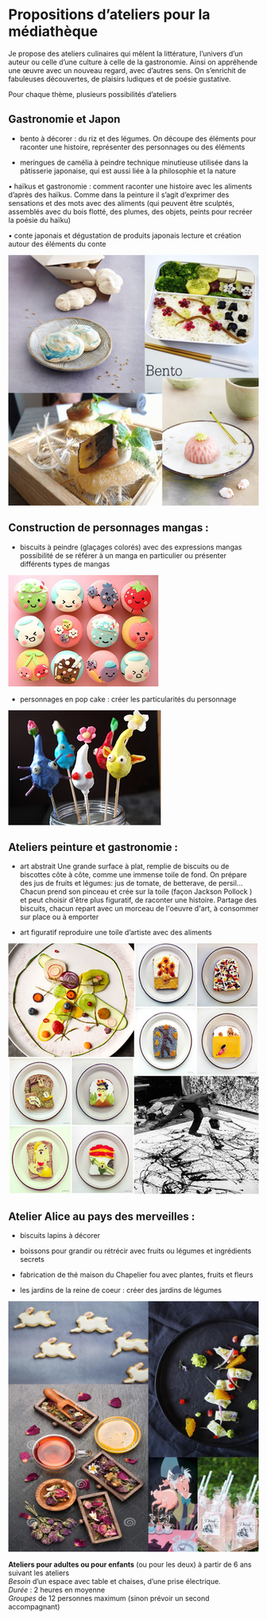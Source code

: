 # Propositions d’ateliers pour la médiathèque


Je propose des ateliers culinaires qui mêlent la littérature,  l’univers d’un auteur ou celle d’une culture à celle de la gastronomie. Ainsi on appréhende une œuvre avec un nouveau regard, avec d’autres sens. On s’enrichit de fabuleuses découvertes, de plaisirs ludiques et de poésie gustative.  

Pour chaque thème, plusieurs possibilités d’ateliers  


## Gastronomie et Japon


*	bento à décorer : du riz et des légumes. 
On découpe des éléments pour raconter une histoire, représenter des personnages ou des éléments


*	meringues de camélia à peindre
technique minutieuse utilisée dans la pâtisserie japonaise, qui est aussi liée à la philosophie et la nature


•	haïkus et gastronomie : comment raconter une histoire avec les aliments d’après des haïkus. 
Comme dans la peinture il s’agit d’exprimer des sensations et des mots avec des aliments (qui peuvent être sculptés, assemblés avec du bois flotté, des plumes, des objets, peints pour recréer la poésie du haïku)


•	conte japonais et dégustation de produits japonais
lecture et création autour des éléments du conte


![gastronomie et Japon](https://github.com/bndct-lmbrt/ateliers/blob/master/medias/japonmediath.jpg)
 

## Construction de personnages mangas : 


*	biscuits à peindre (glaçages colorés) avec des expressions mangas
possibilité de se référer à un manga en particulier ou présenter différents types de mangas

 ![Personnages manga](https://github.com/bndct-lmbrt/ateliers/blob/master/medias/manga-cupcake.jpg)
 
*	personnages en pop cake : créer les particularités du personnage 

 ![Personnages manga](https://github.com/bndct-lmbrt/ateliers/blob/master/medias/pumkin-popcake.jpg)



## Ateliers peinture et gastronomie :


*	art abstrait
Une grande surface à plat, remplie de biscuits ou de biscottes côte à côte, comme une immense toile de fond. On prépare des jus de fruits et légumes: jus de tomate, de betterave, de persil...
Chacun prend son pinceau et crée sur la toile (façon Jackson Pollock ) et peut choisir d'être plus figuratif, de raconter une histoire. Partage des biscuits, chacun repart avec un morceau de l'oeuvre d'art, à consommer sur place ou à emporter

*	art figuratif
reproduire une toile d’artiste avec des aliments

 ![Peinture et gastronomie](https://github.com/bndct-lmbrt/ateliers/blob/master/medias/arts.jpg)

## Atelier Alice au pays des merveilles :


*	biscuits lapins à décorer

*	boissons pour grandir ou rétrécir avec fruits ou légumes et ingrédients secrets

*	fabrication de thé maison du Chapelier fou avec plantes, fruits et fleurs

*	les jardins de la reine de coeur : créer des jardins de légumes


 ![Alice au pays des merveilles](https://github.com/bndct-lmbrt/ateliers/blob/master/medias/alice.jpg)


**Ateliers pour adultes ou pour enfants** (ou pour les deux) à partir de 6 ans suivant les ateliers  
*Besoin* d’un espace avec table et chaises, d’une prise électrique.  
*Durée* : 2 heures en moyenne  
*Groupes* de 12 personnes maximum (sinon prévoir un second accompagnant)

